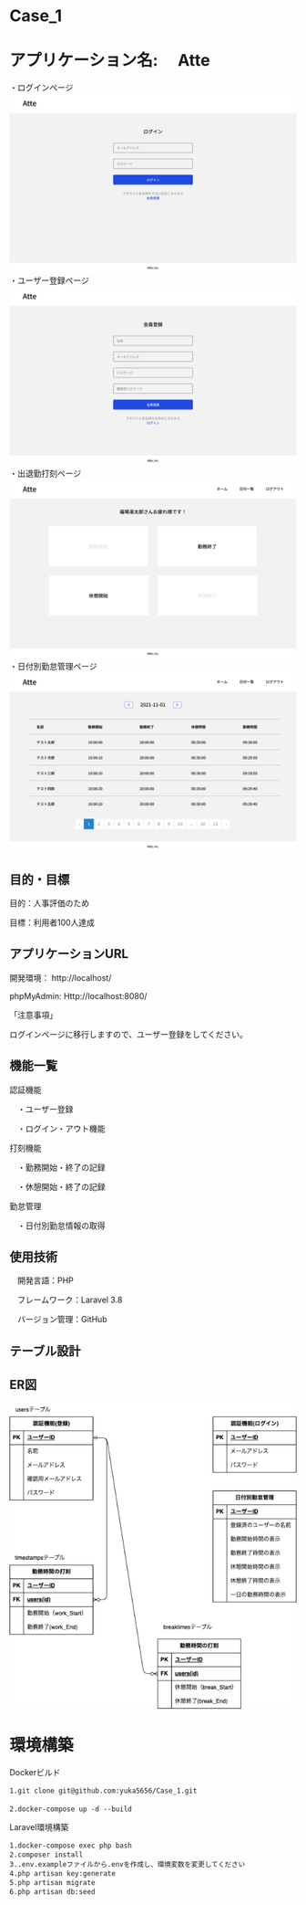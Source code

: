 # Case_1

# アプリケーション名: 　Atte
・ログインページ
![ログインページ](img/image-1.png)
・ユーザー登録ページ
![ユーザー登録ページ](img/image-2.png)
・出退勤打刻ページ
![打刻ページ](img/image.png)
・日付別勤怠管理ページ
![日付別勤怠管理ページ](img/image-3.png)

## 目的・目標
目的：人事評価のため

目標：利用者100人達成

## アプリケーションURL
開発環境： http://localhost/

phpMyAdmin: Http://localhost:8080/

「注意事項」

ログインページに移行しますので、ユーザー登録をしてください。

<!-- ##　他のリポジトリ
関係するリポジトリがあれば記載 -->

## 機能一覧
認証機能

　・ユーザー登録

　・ログイン・アウト機能

打刻機能

　・勤務開始・終了の記録

　・休憩開始・終了の記録

勤怠管理

　・日付別勤怠情報の取得

## 使用技術
　開発言語：PHP

　フレームワーク：Laravel 3.8

　バージョン管理：GitHub

## テーブル設計


## ER図
![ER図](img/index.drawio.png)

# 環境構築

Dockerビルド

    1.git clone git@github.com:yuka5656/Case_1.git

    2.docker-compose up -d --build

Laravel環境構築

    1.docker-compose exec php bash
    2.composer install
    3..env.exampleファイルから.envを作成し、環境変数を変更してください
    4.php artisan key:generate
    5.php artisan migrate
    6.php artisan db:seed

<!-- ##　その他
該当なし -->